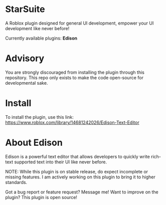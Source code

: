 # StarSuite
 A Roblox plugin designed for general UI development, empower your UI development like never before!

 Currently available plugins: **Edison**

# Advisory
 You are strongly discouraged from installing the plugin through this repository.
 This repo only exists to make the code open-source for developmental sake.

# Install
 To install the plugin, use this link:
 https://www.roblox.com/library/14681242026/Edison-Text-Editor

# About Edison
 Edison is a powerful text editor that allows developers to quickly write rich-text supported text into their UI like never before.

 NOTE: While this plugin is on stable release, do expect incomplete or missing features.
 I am actively working on this plugin to bring it to higher standards.

 Got a bug report or feature request? Message me!
 Want to improve on the plugin? This plugin is open source!